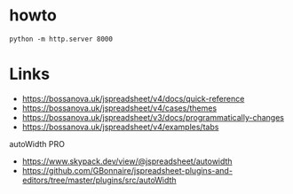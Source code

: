 # howto

```
python -m http.server 8000
```

# Links
- https://bossanova.uk/jspreadsheet/v4/docs/quick-reference
- https://bossanova.uk/jspreadsheet/v4/cases/themes
- https://bossanova.uk/jspreadsheet/v3/docs/programmatically-changes
- https://bossanova.uk/jspreadsheet/v4/examples/tabs

autoWidth PRO
- https://www.skypack.dev/view/@jspreadsheet/autowidth
- https://github.com/GBonnaire/jspreadsheet-plugins-and-editors/tree/master/plugins/src/autoWidth